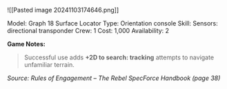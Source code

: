 ![[Pasted image 20241103174646.png]]

Model: Graph 18 Surface Locator
Type: Orientation console
Skill: Sensors: directional transponder
Crew: 1
Cost: 1,000
Availability: 2

**Game Notes:**
> Successful use adds **+2D to search: tracking** attempts to navigate unfamiliar terrain.

*Source: Rules of Engagement – The Rebel SpecForce Handbook (page 38)*